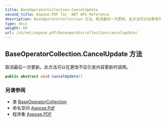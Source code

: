 ```yaml
---
title: BaseOperatorCollection.CancelUpdate
second_title: Aspose.PDF for .NET API Reference
description: BaseOperatorCollection 方法。取消最后一次更新。此方法可以在更改不应引发内容更新时调用。
type: docs
weight: 60
url: /zh/net/aspose.pdf/baseoperatorcollection/cancelupdate/
---
```

## BaseOperatorCollection.CancelUpdate 方法

取消最后一次更新。此方法可以在更改不应引发内容更新时调用。

```csharp
public abstract void CancelUpdate()
```

### 另请参阅

* 类 [BaseOperatorCollection](../)
* 命名空间 [Aspose.Pdf](../../../aspose.pdf/)
* 程序集 [Aspose.PDF](../../../)
